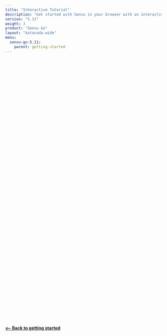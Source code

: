 ```yaml
---
title: "Interactive Tutorial"
description: "Get started with Sensu in your browser with an interactive tutorial. Learn the basics of Sensu Go and monitor a web server."
version: "5.11"
weight: 3
product: "Sensu Go"
layout: "katacoda-wide"
menu:
  sensu-go-5.11:
    parent: getting-started
---
```


<script src="//katacoda.com/embed.js"></script>
<div id="katacoda-scenario-1"
    data-katacoda-id="sensu/sandbox"
    data-katacoda-color="2c3458"
    style="height: 800px; padding-top: 10px;"></div>

<br><br>
[**<-- Back to getting started**](../get-started)